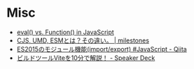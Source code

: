 # Misc

- [eval() vs. Function() in JavaScript](https://www.educative.io/answers/eval-vs-function-in-javascript)
- [CJS, UMD, ESMとは？その違い。 | milestones](https://de-milestones.com/what-is-cjs-umd-esm/)
- [ES2015のモジュール機能(import/export) #JavaScript - Qiita](https://qiita.com/ozaki25/items/9723cb3c1c72845157d5)
- [ビルドツールViteを10分で解説！ - Speaker Deck](https://speakerdeck.com/akitotsukahara/birudoturuvitewo10fen-dejie-shuo)